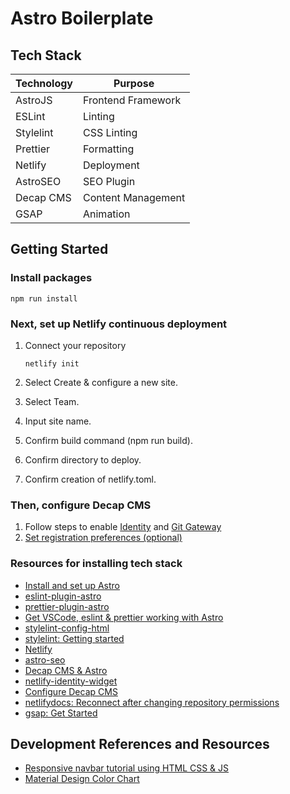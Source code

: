 # Astro Boilerplate

## Tech Stack

| Technology | Purpose            |
| ---------- | ------------------ |
| AstroJS    | Frontend Framework |
| ESLint     | Linting            |
| Stylelint  | CSS Linting        |
| Prettier   | Formatting         |
| Netlify    | Deployment         |
| AstroSEO   | SEO Plugin         |
| Decap CMS  | Content Management |
| GSAP       | Animation          |

## Getting Started

### Install packages

`npm run install`

### Next, set up Netlify continuous deployment

1. Connect your repository

   `netlify init`

2. Select Create & configure a new site.
3. Select Team.
4. Input site name.
5. Confirm build command (npm run build).
6. Confirm directory to deploy.
7. Confirm creation of netlify.toml.

### Then, configure Decap CMS

1. Follow steps to enable [Identity](https://docs.netlify.com/security/secure-access-to-sites/identity/) and [Git Gateway](https://docs.netlify.com/security/secure-access-to-sites/git-gateway/#setup-and-settings)
2. [Set registration preferences (optional)](https://docs.netlify.com/security/secure-access-to-sites/identity/registration-login/)

### Resources for installing tech stack

- [Install and set up Astro](https://docs.astro.build/en/install-and-setup/)
- [eslint-plugin-astro](https://github.com/ota-meshi/eslint-plugin-astro)
- [prettier-plugin-astro](https://github.com/withastro/prettier-plugin-astro)
- [Get VSCode, eslint & prettier working with Astro](https://patheticgeek.dev/blog/astro-prettier-eslint-vscode)
- [stylelint-config-html](https://github.com/ota-meshi/stylelint-config-html)
- [stylelint: Getting started](https://stylelint.io/user-guide/get-started)
- [Netlify](https://docs.netlify.com/cli/get-started/)
- [astro-seo](https://github.com/jonasmerlin/astro-seo)
- [Decap CMS & Astro](https://docs.astro.build/en/guides/cms/decap-cms/)
- [netlify-identity-widget](https://github.com/netlify/netlify-identity-widget)
- [Configure Decap CMS](https://decapcms.org/docs/configure-decap-cms/)
- [netlifydocs: Reconnect after changing repository permissions](https://docs.netlify.com/security/secure-access-to-sites/git-gateway/#reconnect-after-changing-repository-permissions)
- [gsap: Get Started](https://gsap.com/docs/v3/Installation/?tab=npm&module=esm&method=private+registry&tier=free&club=false&require=false&trial=true)

## Development References and Resources

- [Responsive navbar tutorial using HTML CSS & JS](https://www.youtube.com/watch?v=HbBMp6yUXO0)
- [Material Design Color Chart](https://htmlcolorcodes.com/color-chart/material-design-color-chart/)

